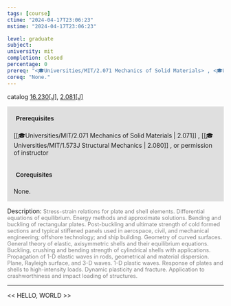 ```yaml
---
tags: [course]
ctime: "2024-04-17T23:06:23"
mstime: "2024-04-17T23:06:23"

level: graduate
subject: 
university: mit
completion: closed
percentage: 0
prereq: "<🎓Universities/MIT/2.071 Mechanics of Solid Materials> , <🎓Universities/MIT/1.573J Structural Mechanics> , or permission of instructor"
coreq: "None."
---
```


catalog [16.230[J]](http://student.mit.edu/catalog/m16a.html#16.230), [2.081[J]](http://student.mit.edu/catalog/m2a.html#2.081)

<span style="display: block; padding: 15px; background-color: rgb(100, 100, 100, 0.2);"><font id="m_prereq1411_0" style="display: block; font-family: Arial, sans-serif; font-weight: bold; padding: 5px">Prerequisites</font><br><span id="prereq1411_0">[[🎓Universities/MIT/2.071 Mechanics of Solid Materials | 2.071]] , [[🎓Universities/MIT/1.573J Structural Mechanics | 2.080]] , or permission of instructor</span></span>
<span style="display: block; padding: 15px; background-color: rgb(100, 100, 100, 0.2);"><font id="m_coreq1411_0" style="display: block; font-family: Arial, sans-serif; font-weight: bold; padding: 5px">Corequisites</font><br><span id="coreq1411_0">None.</span></span>

<font style="">Description:</font>
<font style="color: grey; font-size: 0.8rem;">Stress-strain relations for plate and shell elements. Differential equations of equilibrium. Energy methods and approximate solutions. Bending and buckling of rectangular plates. Post-buckling and ultimate strength of cold formed sections and typical stiffened panels used in aerospace, civil, and mechanical engineering; offshore technology; and ship building. Geometry of curved surfaces. General theory of elastic, axisymmetric shells and their equilibrium equations. Buckling, crushing and bending strength of cylindrical shells with applications. Propagation of 1-D elastic waves in rods, geometrical and material dispersion. Plane, Rayleigh surface, and 3-D waves. 1-D plastic waves. Response of plates and shells to high-intensity loads. Dynamic plasticity and fracture. Application to crashworthiness and impact loading of structures.</font>



---

<< HELLO, WORLD >>
